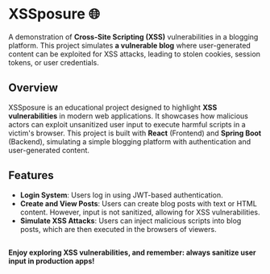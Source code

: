 # XSSposure 🌐 #

A demonstration of **Cross-Site Scripting (XSS)** vulnerabilities in a blogging platform. 
This project simulates **a vulnerable blog** where user-generated content can be exploited for XSS attacks, leading to stolen cookies, session tokens, or user credentials.

## Overview

XSSposure is an educational project designed to highlight **XSS vulnerabilities** in modern web applications. 
It showcases how malicious actors can exploit unsanitized user input to execute harmful scripts in a victim's browser. 
This project is built with **React** (Frontend) and **Spring Boot** (Backend), simulating a simple blogging platform with authentication and user-generated content.

## Features

* **Login System**: Users log in using JWT-based authentication.
* **Create and View Posts**: Users can create blog posts with text or HTML content. However, input is not sanitized, allowing for XSS vulnerabilities.
* **Simulate XSS Attacks**: Users can inject malicious scripts into blog posts, which are then executed in the browsers of viewers.

##

**Enjoy exploring XSS vulnerabilities, and remember: always sanitize user input in production apps!**
